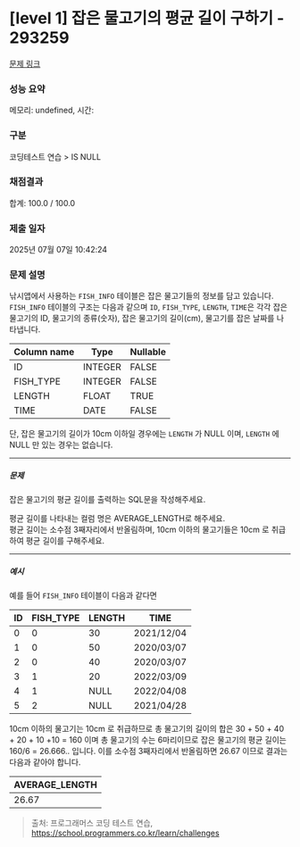 # [level 1] 잡은 물고기의 평균 길이 구하기 - 293259 

[문제 링크](https://school.programmers.co.kr/learn/courses/30/lessons/293259) 

### 성능 요약

메모리: undefined, 시간: 

### 구분

코딩테스트 연습 > IS NULL

### 채점결과

합계: 100.0 / 100.0

### 제출 일자

2025년 07월 07일 10:42:24

### 문제 설명

<p>낚시앱에서 사용하는 <code>FISH_INFO</code> 테이블은 잡은 물고기들의 정보를 담고 있습니다. <code>FISH_INFO</code> 테이블의 구조는 다음과 같으며 <code>ID</code>, <code>FISH_TYPE</code>, <code>LENGTH</code>, <code>TIME</code>은 각각 잡은 물고기의 ID, 물고기의 종류(숫자), 잡은 물고기의 길이(cm), 물고기를 잡은 날짜를 나타냅니다. </p>
<table class="table">
        <thead><tr>
<th>Column name</th>
<th>Type</th>
<th>Nullable</th>
</tr>
</thead>
        <tbody><tr>
<td>ID</td>
<td>INTEGER</td>
<td>FALSE</td>
</tr>
<tr>
<td>FISH_TYPE</td>
<td>INTEGER</td>
<td>FALSE</td>
</tr>
<tr>
<td>LENGTH</td>
<td>FLOAT</td>
<td>TRUE</td>
</tr>
<tr>
<td>TIME</td>
<td>DATE</td>
<td>FALSE</td>
</tr>
</tbody>
      </table>
<p>단, 잡은 물고기의 길이가 10cm 이하일 경우에는 <code>LENGTH</code> 가 NULL 이며, <code>LENGTH</code> 에 NULL 만 있는 경우는 없습니다.</p>

<hr>

<h5>문제</h5>

<p>잡은 물고기의 평균 길이를 출력하는 SQL문을 작성해주세요.</p>

<p>평균 길이를 나타내는 컬럼 명은 AVERAGE_LENGTH로 해주세요.<br>
평균 길이는 소수점 3째자리에서 반올림하며, 10cm 이하의 물고기들은 10cm 로 취급하여 평균 길이를 구해주세요.</p>

<hr>

<h5>예시</h5>

<p>예를 들어 <code>FISH_INFO</code> 테이블이 다음과 같다면</p>
<table class="table">
        <thead><tr>
<th>ID</th>
<th>FISH_TYPE</th>
<th>LENGTH</th>
<th>TIME</th>
</tr>
</thead>
        <tbody><tr>
<td>0</td>
<td>0</td>
<td>30</td>
<td>2021/12/04</td>
</tr>
<tr>
<td>1</td>
<td>0</td>
<td>50</td>
<td>2020/03/07</td>
</tr>
<tr>
<td>2</td>
<td>0</td>
<td>40</td>
<td>2020/03/07</td>
</tr>
<tr>
<td>3</td>
<td>1</td>
<td>20</td>
<td>2022/03/09</td>
</tr>
<tr>
<td>4</td>
<td>1</td>
<td>NULL</td>
<td>2022/04/08</td>
</tr>
<tr>
<td>5</td>
<td>2</td>
<td>NULL</td>
<td>2021/04/28</td>
</tr>
</tbody>
      </table>
<p>10cm 이하의 물고기는 10cm 로 취급하므로 총 물고기의 길이의 합은 30 + 50 + 40 + 20 + 10 +10  = 160 이며 총 물고기의 수는 6마리이므로 잡은 물고기의 평균 길이는 160/6 = 26.666.. 입니다. 이를 소수점 3째자리에서 반올림하면 26.67 이므로 결과는 다음과 같아야 합니다.</p>
<table class="table">
        <thead><tr>
<th>AVERAGE_LENGTH</th>
</tr>
</thead>
        <tbody><tr>
<td>26.67</td>
</tr>
</tbody>
      </table>

> 출처: 프로그래머스 코딩 테스트 연습, https://school.programmers.co.kr/learn/challenges